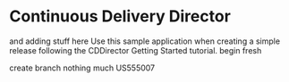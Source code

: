 # Continuous Delivery Director
and adding stuff here
Use this sample application when creating a simple release following the CDDirector Getting Started tutorial.
begin fresh

create branch
nothing much
US555007
